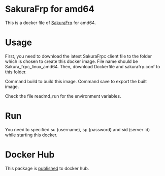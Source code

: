 # SakuraFrp for amd64

This is a docker file of [SakuraFrp](https://www.natfrp.com) for amd64.

# Usage
First, you need to download the latest SakuraFrpc client file to the folder which is chosen to create this docker image. File name should be Sakura_frpc_linux_amd64.
Then, download Dockerfile and sakurafrp.conf to this folder.

Command build to build this image.
Command save to export the built image.

Check the file readmd_run for the environment variables.

# Run
You need to specified su (username), sp (password) and sid (server id) while starting this docker.

# Docker Hub
This package is [published](https://hub.docker.com/r/scegg/sakurafrp_amd64) to docker hub.
